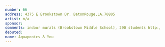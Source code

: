 ```yaml
---
number: 66
address: 4375 E Brookstown Dr. BatonRouge,LA,70805
artist: n/a
sponsor:
comments: indoor murals (Brookstown Middle School), 290 students http://louisianaschools.com/schools/17146#about-our-school
debuted:
name: Aquaponics & You
---
```

